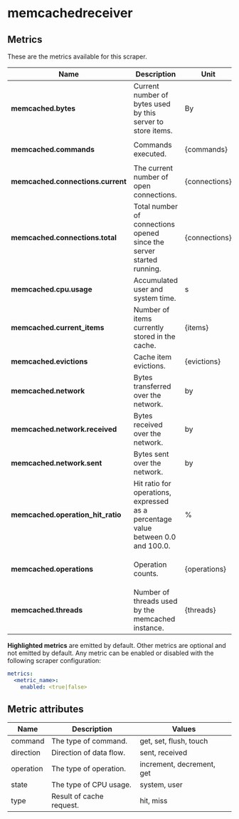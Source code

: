 [comment]: <> (Code generated by mdatagen. DO NOT EDIT.)

# memcachedreceiver

## Metrics

These are the metrics available for this scraper.

| Name | Description | Unit | Type | Attributes |
| ---- | ----------- | ---- | ---- | ---------- |
| **memcached.bytes** | Current number of bytes used by this server to store items. | By | Gauge(Int) | <ul> </ul> |
| **memcached.commands** | Commands executed. | {commands} | Sum(Int) | <ul> <li>command</li> </ul> |
| **memcached.connections.current** | The current number of open connections. | {connections} | Sum(Int) | <ul> </ul> |
| **memcached.connections.total** | Total number of connections opened since the server started running. | {connections} | Sum(Int) | <ul> </ul> |
| **memcached.cpu.usage** | Accumulated user and system time. | s | Sum(Double) | <ul> <li>state</li> </ul> |
| **memcached.current_items** | Number of items currently stored in the cache. | {items} | Sum(Int) | <ul> </ul> |
| **memcached.evictions** | Cache item evictions. | {evictions} | Sum(Int) | <ul> </ul> |
| **memcached.network** | Bytes transferred over the network. | by | Sum(Int) | <ul> <li>direction</li> </ul> |
| **memcached.network.received** | Bytes received over the network. | by | Sum(Int) | <ul> </ul> |
| **memcached.network.sent** | Bytes sent over the network. | by | Sum(Int) | <ul> </ul> |
| **memcached.operation_hit_ratio** | Hit ratio for operations, expressed as a percentage value between 0.0 and 100.0. | % | Gauge(Double) | <ul> <li>operation</li> </ul> |
| **memcached.operations** | Operation counts. | {operations} | Sum(Int) | <ul> <li>type</li> <li>operation</li> </ul> |
| **memcached.threads** | Number of threads used by the memcached instance. | {threads} | Sum(Int) | <ul> </ul> |

**Highlighted metrics** are emitted by default. Other metrics are optional and not emitted by default.
Any metric can be enabled or disabled with the following scraper configuration:

```yaml
metrics:
  <metric_name>:
    enabled: <true|false>
```

## Metric attributes

| Name | Description | Values |
| ---- | ----------- | ------ |
| command | The type of command. | get, set, flush, touch |
| direction | Direction of data flow. | sent, received |
| operation | The type of operation. | increment, decrement, get |
| state | The type of CPU usage. | system, user |
| type | Result of cache request. | hit, miss |
